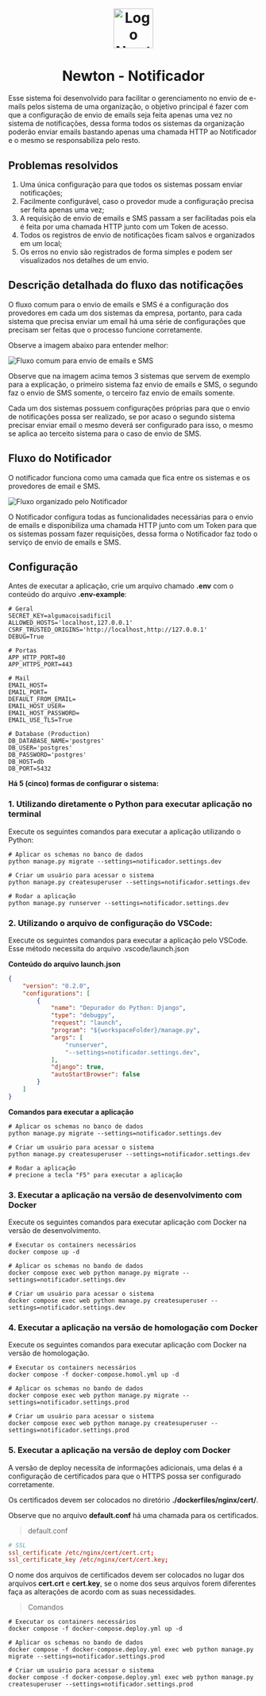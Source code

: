 <h1 align="center">
<img src="docs/imagens/logo.jpeg" alt="Logo Newton Notificador" width="80px">
</h1>
<h1 align="center">
Newton - Notificador
</h1>

Esse sistema foi desenvolvido para facilitar o gerenciamento no envio de e-mails pelos sistema de uma organização, o objetivo principal é fazer com que a configuração de envio de emails seja feita apenas uma vez no sistema de notificações, dessa forma todos os sistemas da organização poderão enviar emails bastando apenas uma chamada HTTP ao Notificador e o mesmo se responsabiliza pelo resto.

## Problemas resolvidos

1. Uma única configuração para que todos os sistemas possam enviar notificações;
2. Facilmente configurável, caso o provedor mude a configuração precisa ser feita apenas uma vez;
3. A requisição de envio de emails e SMS passam a ser facilitadas pois ela é feita por uma chamada HTTP junto com um Token de acesso.
4. Todos os registros de envio de notificações ficam salvos e organizados em um local;
5. Os erros no envio são registrados de forma simples e podem ser visualizados nos detalhes de um envio.

## Descrição detalhada do fluxo das notificações

O fluxo comum para o envio de emails e SMS é a configuração dos provedores em cada um dos sistemas da empresa, portanto, para cada sistema que precisa enviar um email há uma série de configurações que precisam ser feitas que o processo funcione corretamente.

Observe a imagem abaixo para entender melhor:

<img src="docs/imagens/Notificador-fluxo-comum.png" alt="Fluxo comum para envio de emails e SMS">

Observe que na imagem acima temos 3 sistemas que servem de exemplo para a explicação, o primeiro sistema faz envio de emails e SMS, o segundo faz o envio de SMS somente, o terceiro faz envio de emails somente.

Cada um dos sistemas possuem configurações próprias para que o envio de notificações possa ser realizado, se por acaso o segundo sistema precisar enviar email o mesmo deverá ser configurado para isso, o mesmo se aplica ao terceito sistema para o caso de envio de SMS.

## Fluxo do Notificador

O notificador funciona como uma camada que fica entre os sistemas e os provedores de email e SMS.

<img src="docs/imagens/Notificador-fluxo-notificador.png" alt="Fluxo organizado pelo Notificador">

O Notificador configura todas as funcionalidades necessárias para o envio de emails e disponibiliza uma chamada HTTP junto com um Token para que os sistemas possam fazer requisições, dessa forma o Notificador faz todo o serviço de envio de emails e SMS.


## Configuração

Antes de executar a aplicação, crie um arquivo chamado **.env** com o conteúdo do arquivo **.env-example**:

```
# Geral
SECRET_KEY=algumacoisadificil
ALLOWED_HOSTS='localhost,127.0.0.1'
CSRF_TRUSTED_ORIGINS='http://localhost,http://127.0.0.1'
DEBUG=True

# Portas
APP_HTTP_PORT=80
APP_HTTPS_PORT=443

# Mail
EMAIL_HOST=
EMAIL_PORT=
DEFAULT_FROM_EMAIL=
EMAIL_HOST_USER=
EMAIL_HOST_PASSWORD=
EMAIL_USE_TLS=True

# Database (Production)
DB_DATABASE_NAME='postgres'
DB_USER='postgres'
DB_PASSWORD='postgres'
DB_HOST=db
DB_PORT=5432

```

**Há 5 (cinco) formas de configurar o sistema:**

### 1. Utilizando diretamente o Python para executar aplicação no terminal

Execute os seguintes comandos para executar a aplicação utilizando o Python:

```
# Aplicar os schemas no banco de dados
python manage.py migrate --settings=notificador.settings.dev

# Criar um usuário para acessar o sistema
python manage.py createsuperuser --settings=notificador.settings.dev

# Rodar a aplicação
python manage.py runserver --settings=notificador.settings.dev
```

### 2. Utilizando o arquivo de configuração do VSCode:

Execute os seguintes comandos para executar a aplicação pelo VSCode.
Esse método necessita do arquivo .vscode/launch.json

**Conteúdo do arquivo launch.json**

```json
{
    "version": "0.2.0",
    "configurations": [
        {
            "name": "Depurador do Python: Django",
            "type": "debugpy",
            "request": "launch",
            "program": "${workspaceFolder}/manage.py",
            "args": [
                "runserver",
                "--settings=notificador.settings.dev",
            ],
            "django": true,
            "autoStartBrowser": false
        }
    ]
}
```

**Comandos para executar a aplicação**

```
# Aplicar os schemas no banco de dados
python manage.py migrate --settings=notificador.settings.dev

# Criar um usuário para acessar o sistema
python manage.py createsuperuser --settings=notificador.settings.dev

# Rodar a aplicação
# precione a tecla "F5" para executar a aplicação
```

### 3. Executar a aplicação na versão de desenvolvimento com Docker

Execute os seguintes comandos para executar aplicação com Docker na versão de desenvolvimento.

```
# Executar os containers necessários
docker compose up -d

# Aplicar os schemas no bando de dados
docker compose exec web python manage.py migrate --settings=notificador.settings.dev

# Criar um usuário para acessar o sistema
docker compose exec web python manage.py createsuperuser --settings=notificador.settings.dev
```

### 4. Executar a aplicação na versão de homologação com Docker

Execute os seguintes comandos para executar aplicação com Docker na versão de homologação.

```
# Executar os containers necessários
docker compose -f docker-compose.homol.yml up -d

# Aplicar os schemas no bando de dados
docker compose exec web python manage.py migrate --settings=notificador.settings.prod

# Criar um usuário para acessar o sistema
docker compose exec web python manage.py createsuperuser --settings=notificador.settings.prod
```

### 5. Executar a aplicação na versão de deploy com Docker

A versão de deploy necessita de informações adicionais, uma delas é a configuração de certificados para que o HTTPS possa ser configurado corretamente.

Os certificados devem ser colocados no diretório **./dockerfiles/nginx/cert/**.

Observe que no arquivo **default.conf** há uma chamada para os certificados.

> default.conf
```conf
# SSL
ssl_certificate /etc/nginx/cert/cert.crt;
ssl_certificate_key /etc/nginx/cert/cert.key;
```

O nome dos arquivos de certificados devem ser colocados no lugar dos arquivos **cert.crt** e **cert.key**, se o nome dos seus arquivos forem diferentes faça as alterações de acordo com as suas necessidades.

> Comandos
```
# Executar os containers necessários
docker compose -f docker-compose.deploy.yml up -d

# Aplicar os schemas no bando de dados
docker compose -f docker-compose.deploy.yml exec web python manage.py migrate --settings=notificador.settings.prod

# Criar um usuário para acessar o sistema
docker compose -f docker-compose.deploy.yml exec web python manage.py createsuperuser --settings=notificador.settings.prod
```